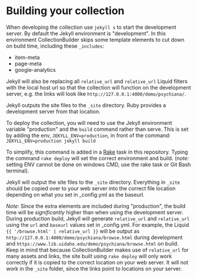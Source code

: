# Building your collection

When developing the collection use `jekyll s` to start the development server.
By default the Jekyll environment is "development". 
In this environment CollectionBuilder skips some template elements to cut down on build time, including these `_includes`:

- item-meta
- page-meta
- google-analytics

Jekyll will also be replacing all `relative_url` and `relative_url` Liquid filters with the local host url so that the collection will function on the development server, e.g. the links will look like `http://127.0.0.1:4000/demo/psychiana/`.

Jekyll outputs the site files to the `_site` directory.
Ruby provides a development server from that location.

To deploy the collection, you will need to use the Jekyll environment variable "production" and the `build` command rather than serve. 
This is set by adding the env, `JEKYLL_ENV=production`, in front of the command: 
`JEKYLL_ENV=production jekyll build`

To simplify, this command is added in a [Rake](https://github.com/ruby/rake) task in this repository.
Typing the command `rake deploy` will set the correct environment and build. 
(*note:* setting ENV cannot be done on windows CMD, use the rake task or Git Bash terminal).

Jekyll will output the site files to the `_site` directory. 
Everything in `_site` should be copied over to your web server into the correct file location depending on what you set in _config.yml as the baseurl.

*Note:* Since the extra elements are included during "production", the build time will be *significantly* higher than when using the development server.
During production build, Jekyll will generate `relative_url` and `relative_url` using the `url` and `baseurl` values set in _config.yml. 
For example, the Liquid `{{ '/browse.html' | relative_url }}` will be output as `http://127.0.0.1:4000/demo/psychiana/browse.html` during development and `https://www.lib.uidaho.edu/demo/psychiana/browse.html` on build.
Keep in mind that because CollectionBuilder makes use of `relative_url` for many assets and links, the site built using `rake deploy` will only work correctly if it is copied to the correct location on your web server.
It will not work in the `_site` folder, since the links point to locations on your server.
